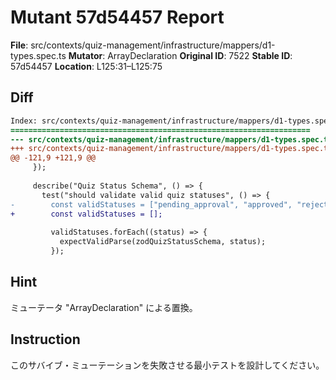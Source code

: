 # Mutant 57d54457 Report

**File**: src/contexts/quiz-management/infrastructure/mappers/d1-types.spec.ts
**Mutator**: ArrayDeclaration
**Original ID**: 7522
**Stable ID**: 57d54457
**Location**: L125:31–L125:75

## Diff

```diff
Index: src/contexts/quiz-management/infrastructure/mappers/d1-types.spec.ts
===================================================================
--- src/contexts/quiz-management/infrastructure/mappers/d1-types.spec.ts	original
+++ src/contexts/quiz-management/infrastructure/mappers/d1-types.spec.ts	mutated #7522
@@ -121,9 +121,9 @@
     });
 
     describe("Quiz Status Schema", () => {
       test("should validate valid quiz statuses", () => {
-        const validStatuses = ["pending_approval", "approved", "rejected"];
+        const validStatuses = [];
 
         validStatuses.forEach((status) => {
           expectValidParse(zodQuizStatusSchema, status);
         });
```

## Hint

ミューテータ "ArrayDeclaration" による置換。

## Instruction

このサバイブ・ミューテーションを失敗させる最小テストを設計してください。
